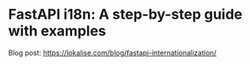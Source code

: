 # FastAPI i18n: A step-by-step guide with examples

Blog post: https://lokalise.com/blog/fastapi-internationalization/

